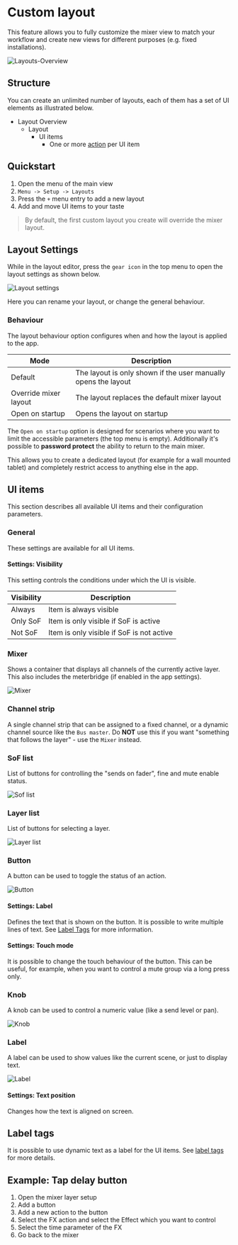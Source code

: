 # Custom layout

This feature allows you to fully customize the mixer view to match your workflow
and create new views for different purposes (e.g. fixed installations).

![Layouts-Overview](img/layouts/layouts-settings.png)


## Structure
You can create an unlimited number of layouts, each of them has a set of UI elements as illustrated below.

- Layout Overview
	- Layout
		- UI items
			- One or more [action](custom-actions.md) per UI item

## Quickstart

1. Open the menu of the main view
2. `Menu -> Setup -> Layouts`
3. Press the `+` menu entry to add a new layout
4. Add and move UI items to your taste

> By default, the first custom layout you create will override the mixer layout.

## Layout Settings
While in the layout editor, press the `gear icon` in the top menu to open the layout settings as shown below.

![Layout settings](img/layouts/layout-settings.png)

Here you can rename your layout, or change the general behaviour.

### Behaviour
The layout behaviour option configures when and how the layout is applied to the app.

| Mode | Description
| --- | --- |
| Default | The layout is only shown if the user manually opens the layout |
| Override mixer layout | The layout replaces the default mixer layout |
| Open on startup | Opens the layout on startup |

The `Open on startup` option is designed for scenarios where you want to limit the accessible parameters (the top menu is empty).
Additionally it's possible to **password protect** the ability to return to the main mixer.

This allows you to create a dedicated layout (for example for a wall mounted tablet) and completely restrict access to anything else in the app.


## UI items
This section describes all available UI items and their configuration parameters.

### General
These settings are available for all UI items.

#### Settings: Visibility
This setting controls the conditions under which the UI is visible.

| Visibility | Description
| -- | -- |
| Always | Item is always visible |
| Only SoF | Item is only visible if SoF is active |
| Not SoF | Item is only visible if SoF is not active |

### Mixer 
Shows a container that displays all channels of the currently active layer.
This also includes the meterbridge (if enabled in the app settings).

![Mixer](img/layouts/mixer.png)

### Channel strip
A single channel strip that can be assigned to a fixed channel,
or a dynamic channel source like the `Bus master`.
Do **NOT** use this if you want "something that follows the layer" - use the `Mixer` instead.


### SoF list
List of buttons for controlling the "sends on fader", fine and mute enable status.

![Sof list](img/layouts/sof-list.png)

### Layer list
List of buttons for selecting a layer.

![Layer list](img/layouts/layer-list.png)


### Button
A button can be used to toggle the status of an action.

![Button](img/layouts/buttons.png)

#### Settings: Label
Defines the text that is shown on the button. It is possible to write multiple lines of text.
See [Label Tags](##Label-tags) for more information.

#### Settings: Touch mode
It is possible to change the touch behaviour of the button.
This can be useful, for example, when you want to control a mute group via a long press only.

### Knob
A knob can be used to control a numeric value (like a send level or pan).

![Knob](img/layouts/knob.png)

### Label
A label can be used to show values like the current scene, or just to display text.

![Label](img/layouts/label.png)

#### Settings: Text position
Changes how the text is aligned on screen.


## Label tags
It is possible to use dynamic text as a label for the UI items. 
See [label tags](custom-actions.md#label-tags) for more details.


## Example: Tap delay button
1. Open the mixer layer setup
2. Add a button
3. Add a new action to the button
4. Select the FX action and select the Effect which you want to control
5. Select the time parameter of the FX
6. Go back to the mixer

